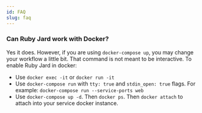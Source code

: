 ```yaml
---
id: FAQ
slug: faq
---
```


### Can Ruby Jard work with Docker?

Yes it does. However, if you are using `docker-compose up`, you may change your workflow a little bit. That command is not meant to be interactive. To enable Ruby Jard in docker:

- Use `docker exec -it` or `docker run -it`
- Use `docker-compose run` with `tty: true` and `stdin_open: true` flags. For example: `docker-compose run --service-ports web`
- Use `docker-compose up -d`. Then `docker ps`. Then `docker attach` to attach into your service docker instance.
